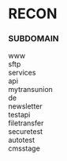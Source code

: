 
# RECON

### SUBDOMAIN

www                    
sftp                 
services              
api                    
mytransunion                   
de                
newsletter              
testapi       
filetransfer          
securetest            
autotest            
cmsstage    






